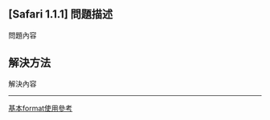 [Safari 1.1.1] 問題描述
-------------------

問題內容

解決方法
---------------------

解決內容

-------
[基本format使用參考](https://help.github.com/articles/basic-writing-and-formatting-syntax/)
